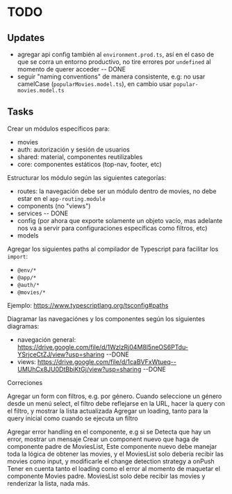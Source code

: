 # TODO


## Updates

- agregar api config también al `environment.prod.ts`, así en el caso de que se corra un entorno productivo, no tire errores por `undefined` al momento de querer acceder -- DONE
- seguir "naming conventions" de manera consistente, e.g: no usar camelCase (`popularMovies.model.ts`), en cambio usar `popular-movies.model.ts` 


## Tasks

Crear un módulos específicos para: 
- movies
- auth: autorización y sesión de usuarios
- shared: material, componentes reutilizables
- core: componentes estáticos (top-nav, footer, etc)



Estructurar los módulo según las siguientes categorías:
- routes: la navegación debe ser un módulo dentro de movies, no debe estar en el `app-routing.module` 
- components (no "views") 
- services -- DONE 
- config (por ahora que exporte solamente un objeto vacío, mas adelante nos va a servir para configuraciones específicas como filtros, etc) 
- models



Agregar los siguientes paths al compilador de Typescript para facilitar los `import`: 
- `@env/*`
- `@app/*`
- `@auth/*`
- `@movies/*`

Ejemplo: https://www.typescriptlang.org/tsconfig#paths



Diagramar las navegaciónes y los componentes según los siguientes diagramas:
- navegación general: https://drive.google.com/file/d/1WzlzRj04M8l5neOS6PTdu-YSrjceCtZJ/view?usp=sharing --DONE 
- views: https://drive.google.com/file/d/1caBVFxWtueq--UMUhCx8JU0DtBbiKtGj/view?usp=sharing --DONE

Correciones
<!-- -- en core-routing, usar redirectTo en lugar de cargar el component
-- en core config, cambiar Object por Object.freeze
-- buscar convenciones acerca de como/donde poner las interfaces,types y models
-- movies api key, debería guardar solo el valor, crear un interceptor
-- agregar tipado: movies: any; por Movies[]
-- que las movies carguen solas, sin el click -->
Agregar un form con filtros, e.g. por género. Cuando seleccione un género desde un menú select, el filtro debe reflejarse en la URL, hacer la query con el filtro, y mostrar la lista actualizada
Agregar un loading, tanto para la query inicial como cuando se ejecuta un filtro
<!-- -- Agregar un map al movies service y que me mapee el response.result -->
<!-- -- Agregar error handling en el servicio si se Detecta que hay un error, mostrar un mensaje -->
Agregar error handling en el componente, e.g si se Detecta que hay un error, mostrar un mensaje
Crear un component nuevo que haga de componente padre de MoviesList, Este componente nuevo debe manejar toda la lógica de obtener las movies, y el MoviesList solo debería recibir las movies como input, y modificarle el change detection strategy a onPush
Tener en cuenta tanto el loading como el error al momento de maquetar el componente Movies padre. MoviesList solo debe recibir las movies y renderizar la lista, nada más.

